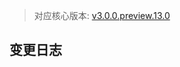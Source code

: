 > 对应核心版本: [v3.0.0.preview.13.0](https://github.com/ForteScarlet/simpler-robot/releases/tag/v3.0.0.preview.13.0)



## 变更日志
